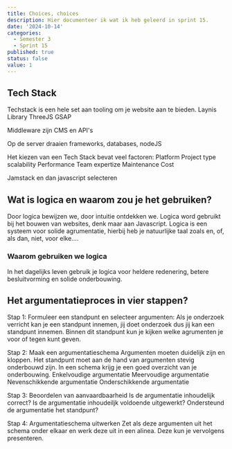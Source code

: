 ```yaml
---
title: Choices, choices
description: Hier documenteer ik wat ik heb geleerd in sprint 15.
date: '2024-10-14'
categories:
  - Semester 3
  - Sprint 15
published: true
status: false
value: 1
---
```


## Tech Stack
Techstack is een hele set aan tooling om je website aan te bieden. 
Laynis Library ThreeJS GSAP

Middleware zijn CMS en API's 

Op de server draaien frameworks, databases, nodeJS

Het kiezen van een Tech Stack bevat veel factoren:
Platform
Project type
scalability
Performance
Team expertize
Maintenance 
Cost

Jamstack en dan javascript selecteren

## Wat is logica en waarom zou je het gebruiken?
Door logica bewijzen we, door intuitie ontdekken we.
Logica word gebruikt bij het bouwen van websites, denk maar aan Javascript.
Logica is een systeem voor solide agrumentatie, hierbij heb je natuurlijke taal zoals en, of, als dan, niet, voor elke....

### Waarom gebruiken we logica
In het dagelijks leven gebruik je logica voor heldere redenering, betere besluitvorming en solide onderbouwing.

## Het argumentatieproces in vier stappen?
Stap 1: Formuleer een standpunt en selecteer argumenten:
Als je onderzoek verricht kan je een standpunt innemen, jij doet onderzoek dus jij kan een standpunt innemen. Binnen dit standpunt kun je kijken welke agrumenten je voor of tegen kunt geven.

Stap 2: Maak een argumentatieschema
Argumenten moeten duidelijk zijn en kloppen. Het standpunt moet aan de hand van argumenten stevig onderbouwd zijn. In een schema krijg je een goed overzicht van je onderbouwing.
Enkelvoudige argumentatie
Meervoudige argumentatie
Nevenschikkende argumentatie
Onderschikkende argumentatie

Stap 3: Beoordelen van aanvaardbaarheid
Is de argumentatie inhoudelijk correct?
Is de argumentatie inhoudeiljk voldoende uitgewerkt?
Ondersteund de argumentatie het standpunt?

Stap 4: Argumentatieschema uitwerken
Zet als deze argumenten uit het schema onder elkaar en werk deze uit in een alinea. Deze kun je vervolgens presenteren.